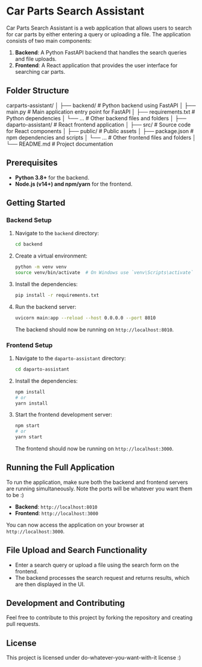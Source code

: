 # Car Parts Search Assistant

Car Parts Search Assistant is a web application that allows users to search for car parts by either entering a query or uploading a file. The application consists of two main components:

1. **Backend**: A Python FastAPI backend that handles the search queries and file uploads.
2. **Frontend**: A React application that provides the user interface for searching car parts.

## Folder Structure
carparts-assistant/ 
│ 
├── backend/ # Python backend using FastAPI 
│ 
├── main.py # Main application entry point for FastAPI 
│ 
├── requirements.txt # Python dependencies 
│ └── ... # Other backend files and folders 
│ ├── daparto-assistant/ # React frontend application 
│ 
├── src/ # Source code for React components 
│ 
├── public/ # Public assets 
│ 
├── package.json # npm dependencies and scripts 
│ └── ... # Other frontend files and folders 
│ 
└── README.md # Project documentation


## Prerequisites

- **Python 3.8+** for the backend.
- **Node.js (v14+) and npm/yarn** for the frontend.

## Getting Started

### Backend Setup

1. Navigate to the `backend` directory:

    ```bash
    cd backend
    ```

2. Create a virtual environment:

    ```bash
    python -m venv venv
    source venv/bin/activate  # On Windows use `venv\Scripts\activate`
    ```

3. Install the dependencies:

    ```bash
    pip install -r requirements.txt
    ```

4. Run the backend server:

    ```bash
    uvicorn main:app --reload --host 0.0.0.0 --port 8010
    ```

   The backend should now be running on `http://localhost:8010`.

### Frontend Setup

1. Navigate to the `daparto-assistant` directory:

    ```bash
    cd daparto-assistant
    ```

2. Install the dependencies:

    ```bash
    npm install
    # or
    yarn install
    ```

3. Start the frontend development server:

    ```bash
    npm start
    # or
    yarn start
    ```

   The frontend should now be running on `http://localhost:3000`.

## Running the Full Application

To run the application, make sure both the backend and frontend servers are running simultaneously. Note the ports will be whatever you want them to be :)

- **Backend**: `http://localhost:8010`
- **Frontend**: `http://localhost:3000`

You can now access the application on your browser at `http://localhost:3000`.

## File Upload and Search Functionality

- Enter a search query or upload a file using the search form on the frontend.
- The backend processes the search request and returns results, which are then displayed in the UI.

## Development and Contributing

Feel free to contribute to this project by forking the repository and creating pull requests.

## License

This project is licensed under do-whatever-you-want-with-it license :)


